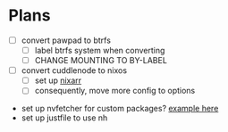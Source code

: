 # Plans

- [ ] convert pawpad to btrfs
  - [ ] label btrfs system when converting
  - [ ] CHANGE MOUNTING TO BY-LABEL
- [ ] convert cuddlenode to nixos
  - [ ] set up [nixarr](https://github.com/rasmus-kirk/nixarr)
  - [ ] consequently, move more config to options
- set up nvfetcher for custom packages? [example here](https://github.com/Anomalocaridid/dotfiles)
- set up justfile to use nh
